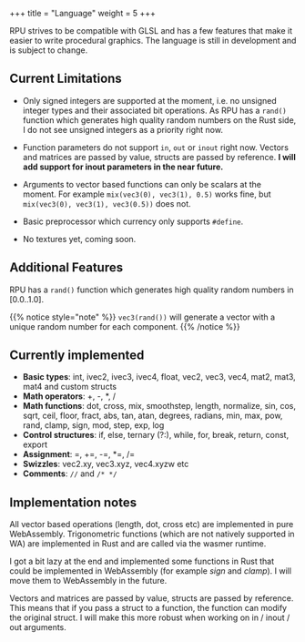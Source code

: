 +++
title = "Language"
weight = 5
+++

RPU strives to be compatible with GLSL and has a few features that make it easier to write procedural graphics. The language is still in development and is subject to change.

## Current Limitations

- Only signed integers are supported at the moment, i.e. no unsigned integer types and their associated bit operations. As RPU has a `rand()` function which generates high quality random numbers on the Rust side, I do not see unsigned integers as a priority right now.

- Function parameters do not support `in`, `out` or `inout` right now. Vectors and matrices are passed by value, structs are passed by reference. **I will add support for inout parameters in the near future.**

- Arguments to vector based functions can only be scalars at the moment. For example `mix(vec3(0), vec3(1), 0.5)` works fine, but `mix(vec3(0), vec3(1), vec3(0.5))` does not.

- Basic preprocessor which currency only supports `#define`.

- No textures yet, coming soon.

## Additional Features

RPU has a `rand()` function which generates high quality random numbers in [0.0..1.0].

{{% notice style="note" %}}
`vec3(rand())` will generate a vector with a unique random number for each component.
{{% /notice %}}

## Currently implemented

- **Basic types**: int, ivec2, ivec3, ivec4, float, vec2, vec3, vec4, mat2, mat3, mat4 and custom structs
- **Math operators**: +, -, \*, /
- **Math functions**: dot, cross, mix, smoothstep, length, normalize, sin, cos, sqrt, ceil, floor, fract, abs, tan, atan, degrees, radians, min, max, pow, rand, clamp, sign, mod, step, exp, log
- **Control structures**: if, else, ternary (?:), while, for, break, return, const, export
- **Assignment**: =, +=, -=, \*=, /=
- **Swizzles**: vec2.xy, vec3.xyz, vec4.xyzw etc
- **Comments**: `//` and `/* */`

## Implementation notes

All vector based operations (length, dot, cross etc) are implemented in pure WebAssembly. Trigonometric functions (which are not natively supported in WA) are implemented in Rust and are called via the wasmer runtime.

I got a bit lazy at the end and implemented some functions in Rust that could be implemented in WebAssembly (for example _sign_ and _clamp_). I will move them to WebAssembly in the future.

Vectors and matrices are passed by value, structs are passed by reference. This means that if you pass a struct to a function, the function can modify the original struct. I will make this more robust when working on in / inout / out arguments.
